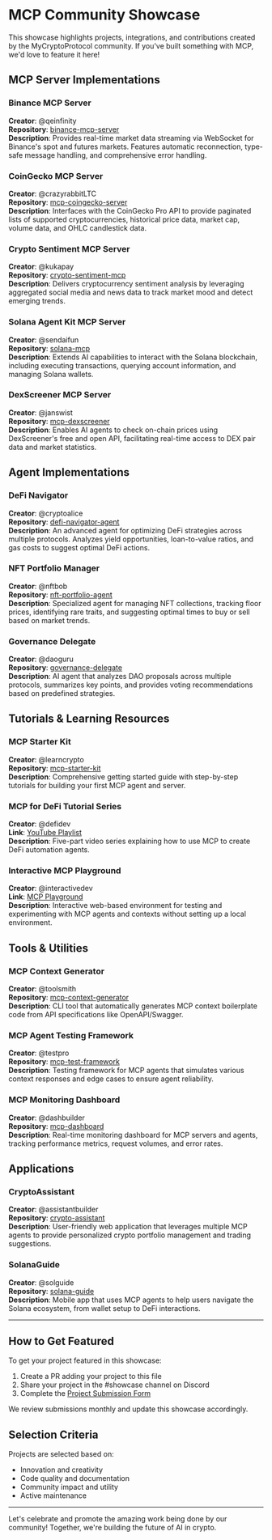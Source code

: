 # MCP Community Showcase

This showcase highlights projects, integrations, and contributions created by the MyCryptoProtocol community. If you've built something with MCP, we'd love to feature it here!

## MCP Server Implementations

### Binance MCP Server
**Creator**: @qeinfinity  
**Repository**: [binance-mcp-server](https://github.com/qeinfinity/binance-mcp-server)  
**Description**: Provides real-time market data streaming via WebSocket for Binance's spot and futures markets. Features automatic reconnection, type-safe message handling, and comprehensive error handling.

### CoinGecko MCP Server
**Creator**: @crazyrabbitLTC  
**Repository**: [mcp-coingecko-server](https://github.com/crazyrabbitLTC/mcp-coingecko-server)  
**Description**: Interfaces with the CoinGecko Pro API to provide paginated lists of supported cryptocurrencies, historical price data, market cap, volume data, and OHLC candlestick data.

### Crypto Sentiment MCP Server
**Creator**: @kukapay  
**Repository**: [crypto-sentiment-mcp](https://github.com/kukapay/crypto-sentiment-mcp)  
**Description**: Delivers cryptocurrency sentiment analysis by leveraging aggregated social media and news data to track market mood and detect emerging trends.

### Solana Agent Kit MCP Server
**Creator**: @sendaifun  
**Repository**: [solana-mcp](https://github.com/sendaifun/solana-mcp)  
**Description**: Extends AI capabilities to interact with the Solana blockchain, including executing transactions, querying account information, and managing Solana wallets.

### DexScreener MCP Server
**Creator**: @janswist  
**Repository**: [mcp-dexscreener](https://github.com/janswist/mcp-dexscreener)  
**Description**: Enables AI agents to check on-chain prices using DexScreener's free and open API, facilitating real-time access to DEX pair data and market statistics.

## Agent Implementations

### DeFi Navigator
**Creator**: @cryptoalice  
**Repository**: [defi-navigator-agent](https://github.com/cryptoalice/defi-navigator-agent)  
**Description**: An advanced agent for optimizing DeFi strategies across multiple protocols. Analyzes yield opportunities, loan-to-value ratios, and gas costs to suggest optimal DeFi actions.

### NFT Portfolio Manager
**Creator**: @nftbob  
**Repository**: [nft-portfolio-agent](https://github.com/nftbob/nft-portfolio-agent)  
**Description**: Specialized agent for managing NFT collections, tracking floor prices, identifying rare traits, and suggesting optimal times to buy or sell based on market trends.

### Governance Delegate
**Creator**: @daoguru  
**Repository**: [governance-delegate](https://github.com/daoguru/governance-delegate)  
**Description**: AI agent that analyzes DAO proposals across multiple protocols, summarizes key points, and provides voting recommendations based on predefined strategies.

## Tutorials & Learning Resources

### MCP Starter Kit
**Creator**: @learncrypto  
**Repository**: [mcp-starter-kit](https://github.com/learncrypto/mcp-starter-kit)  
**Description**: Comprehensive getting started guide with step-by-step tutorials for building your first MCP agent and server.

### MCP for DeFi Tutorial Series
**Creator**: @defidev  
**Link**: [YouTube Playlist](https://youtube.com/playlist?list=...)  
**Description**: Five-part video series explaining how to use MCP to create DeFi automation agents.

### Interactive MCP Playground
**Creator**: @interactivedev  
**Link**: [MCP Playground](https://mcp-playground.xyz)  
**Description**: Interactive web-based environment for testing and experimenting with MCP agents and contexts without setting up a local environment.

## Tools & Utilities

### MCP Context Generator
**Creator**: @toolsmith  
**Repository**: [mcp-context-generator](https://github.com/toolsmith/mcp-context-generator)  
**Description**: CLI tool that automatically generates MCP context boilerplate code from API specifications like OpenAPI/Swagger.

### MCP Agent Testing Framework
**Creator**: @testpro  
**Repository**: [mcp-test-framework](https://github.com/testpro/mcp-test-framework)  
**Description**: Testing framework for MCP agents that simulates various context responses and edge cases to ensure agent reliability.

### MCP Monitoring Dashboard
**Creator**: @dashbuilder  
**Repository**: [mcp-dashboard](https://github.com/dashbuilder/mcp-dashboard)  
**Description**: Real-time monitoring dashboard for MCP servers and agents, tracking performance metrics, request volumes, and error rates.

## Applications

### CryptoAssistant
**Creator**: @assistantbuilder  
**Repository**: [crypto-assistant](https://github.com/assistantbuilder/crypto-assistant)  
**Description**: User-friendly web application that leverages multiple MCP agents to provide personalized crypto portfolio management and trading suggestions.

### SolanaGuide
**Creator**: @solguide  
**Repository**: [solana-guide](https://github.com/solguide/solana-guide)  
**Description**: Mobile app that uses MCP agents to help users navigate the Solana ecosystem, from wallet setup to DeFi interactions.

---

## How to Get Featured

To get your project featured in this showcase:

1. Create a PR adding your project to this file
2. Share your project in the #showcase channel on Discord
3. Complete the [Project Submission Form](#)

We review submissions monthly and update this showcase accordingly.

## Selection Criteria

Projects are selected based on:

- Innovation and creativity
- Code quality and documentation
- Community impact and utility
- Active maintenance

---

Let's celebrate and promote the amazing work being done by our community! Together, we're building the future of AI in crypto.
